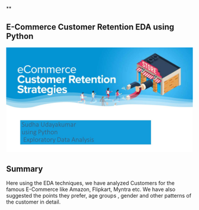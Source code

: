 
**

## E-Commerce Customer Retention EDA using Python

![enter image description here](https://github.com/SudhaUdayakumar/Machine-Learning-Projects/blob/main/Ecommerce%20Cust%20Retention%20EDA/Customer%20Retention.jpg?raw=true)

## Summary

Here using the EDA techniques, we have analyzed Customers for the famous E-Commerce like Amazon, Flipkart, Myntra etc. We have also suggested the points they prefer, age groups , gender and other patterns of the customer in detail.
